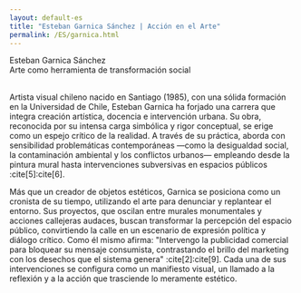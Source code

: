 ```yaml
---
layout: default-es
title: "Esteban Garnica Sánchez | Acción en el Arte"
permalink: /ES/garnica.html
---
```

<!-- Título principal -->
<div class="titulo">Esteban Garnica Sánchez</div>
<div class="subtitulo">Arte como herramienta de transformación social</div>

<!-- Párrafo 1 -->
<p class="parrafo" style="margin-top:6%;">
  Artista visual chileno nacido en Santiago (1985), con una sólida formación en la Universidad de Chile, Esteban Garnica ha forjado una carrera que integra creación artística, docencia e intervención urbana. Su obra, reconocida por su intensa carga simbólica y rigor conceptual, se erige como un espejo crítico de la realidad. A través de su práctica, aborda con sensibilidad problemáticas contemporáneas —como la desigualdad social, la contaminación ambiental y los conflictos urbanos— empleando desde la pintura mural hasta intervenciones subversivas en espacios públicos :cite[5]:cite[6].
</p>

<!-- Párrafo 2 -->
<p class="parrafo">
  Más que un creador de objetos estéticos, Garnica se posiciona como un cronista de su tiempo, utilizando el arte para denunciar y replantear el entorno. Sus proyectos, que oscilan entre murales monumentales y acciones callejeras audaces, buscan transformar la percepción del espacio público, convirtiendo la calle en un escenario de expresión política y diálogo crítico. Como él mismo afirma: 
  "Intervengo la publicidad comercial para bloquear su mensaje consumista, contrastando el brillo del marketing con los desechos que el sistema genera" :cite[2]:cite[9]. Cada una de sus intervenciones se configura como un manifiesto visual, un llamado a la reflexión y a la acción que trasciende lo meramente estético.
</p>
